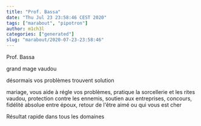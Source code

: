 ```yaml
---
title: "Prof. Bassa"
date: "Thu Jul 23 23:58:46 CEST 2020"
tags: ["marabout", "pipotron"]
author: m1ch3l
categories: ["generated"]
slug: "marabout/2020-07-23-23:58:46"
---
```


Prof. Bassa

grand mage vaudou

désormais vos problèmes trouvent solution

mariage, vous aide à régle vos problèmes, pratique la sorcellerie et les rites vaudou, protection contre les ennemis, soutien aux entreprises, concours, fidélité absolue entre époux, retour de l'être aimé ou qui vous est cher

Résultat rapide dans tous les domaines
